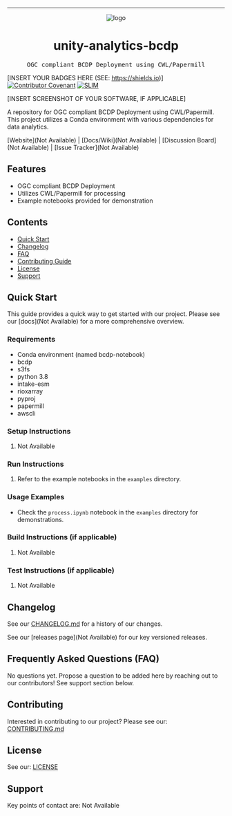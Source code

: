 <!-- Header block for project -->
<hr>

<div align="center">

![logo](https://user-images.githubusercontent.com/3129134/163255685-857aa780-880f-4c09-b08c-4b53bf4af54d.png)

<h1 align="center">unity-analytics-bcdp</h1>

</div>

<pre align="center">OGC compliant BCDP Deployment using CWL/Papermill</pre>

<!-- Header block for project -->

[INSERT YOUR BADGES HERE (SEE: https://shields.io)] [![Contributor Covenant](https://img.shields.io/badge/Contributor%20Covenant-2.1-4baaaa.svg)](CODE_OF_CONDUCT.md) [![SLIM](https://img.shields.io/badge/Best%20Practices%20from-SLIM-blue)](https://nasa-ammos.github.io/slim/)

[INSERT SCREENSHOT OF YOUR SOFTWARE, IF APPLICABLE]

A repository for OGC compliant BCDP Deployment using CWL/Papermill. This project utilizes a Conda environment with various dependencies for data analytics.

[Website](Not Available) | [Docs/Wiki](Not Available) | [Discussion Board](Not Available) | [Issue Tracker](Not Available)

## Features

* OGC compliant BCDP Deployment
* Utilizes CWL/Papermill for processing
* Example notebooks provided for demonstration

## Contents

* [Quick Start](#quick-start)
* [Changelog](#changelog)
* [FAQ](#frequently-asked-questions-faq)
* [Contributing Guide](#contributing)
* [License](#license)
* [Support](#support)

## Quick Start

This guide provides a quick way to get started with our project. Please see our [docs](Not Available) for a more comprehensive overview.

### Requirements

* Conda environment (named bcdp-notebook)
* bcdp
* s3fs
* python 3.8
* intake-esm
* rioxarray
* pyproj
* papermill
* awscli

### Setup Instructions

1. Not Available

### Run Instructions

1. Refer to the example notebooks in the `examples` directory.

### Usage Examples

* Check the `process.ipynb` notebook in the `examples` directory for demonstrations.

### Build Instructions (if applicable)

1. Not Available

### Test Instructions (if applicable)

1. Not Available

## Changelog

See our [CHANGELOG.md](CHANGELOG.md) for a history of our changes.

See our [releases page](Not Available) for our key versioned releases.

## Frequently Asked Questions (FAQ)

No questions yet. Propose a question to be added here by reaching out to our contributors! See support section below.

## Contributing

Interested in contributing to our project? Please see our: [CONTRIBUTING.md](CONTRIBUTING.md)

## License

See our: [LICENSE](LICENSE)

## Support

Key points of contact are: Not Available
